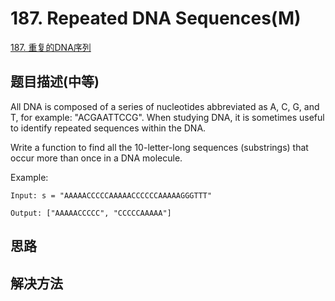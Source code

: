 # 187. Repeated DNA Sequences(M)


[187. 重复的DNA序列](https://leetcode-cn.com/problems/repeated-dna-sequences/)


## 题目描述(中等)

All DNA is composed of a series of nucleotides abbreviated as A, C, G, and T, for example: "ACGAATTCCG". When studying DNA, it is sometimes useful to identify repeated sequences within the DNA.

Write a function to find all the 10-letter-long sequences (substrings) that occur more than once in a DNA molecule.

Example:
```
Input: s = "AAAAACCCCCAAAAACCCCCCAAAAAGGGTTT"

Output: ["AAAAACCCCC", "CCCCCAAAAA"]
```

## 思路



## 解决方法



###




